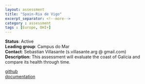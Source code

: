 ```yaml
---
layout: assessment
title: "Spain-Ria de Vigo"
excerpt_separator: <!--more-->
category : assessment
tags : [Europe, OHI+]
---
```


**Status**: Active  
**Leading group**: Campus do Mar  
**Contact**: Sebastian Villasante (s.villasante.arg @ gmail.com)  
**Description:** This assessment will evaluate the coast of Galicia and compare its health through time.

<a href="https://github.com/OHI-Science/rdv" target="_blank">github</a>  
[documentation](/resources/publications#spain) 